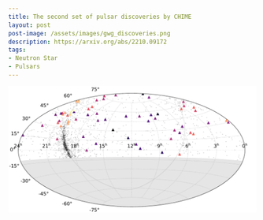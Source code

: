 ```yaml
---
title: The second set of pulsar discoveries by CHIME
layout: post
post-image: /assets/images/gwg_discoveries.png
description: https://arxiv.org/abs/2210.09172
tags:
- Neutron Star
- Pulsars
---
```


![gwg_aitoff](/assets/images/gwg_discoveries.png)

